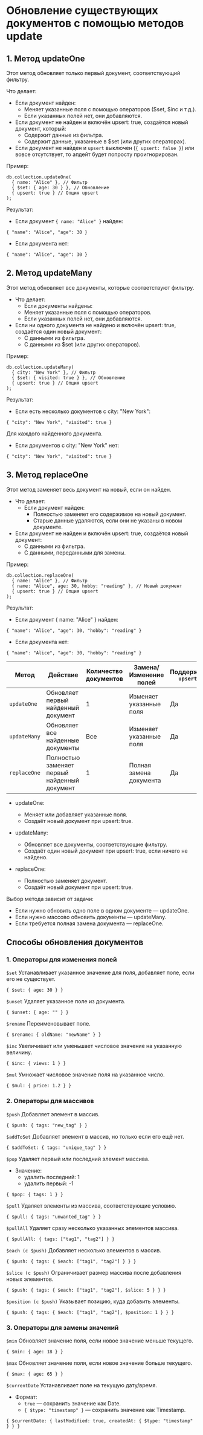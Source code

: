 # Обновление существующих документов с помощью методов update

## 1. Метод updateOne

Этот метод обновляет только первый документ, соответствующий фильтру.

Что делает:
- Если документ найден:
  - Меняет указанные поля с помощью операторов ($set, $inc и т.д.). 
  - Если указанных полей нет, они добавляются.
- Если документ не найден и включён upsert: true, создаётся новый документ, который:
  - Содержит данные из фильтра.
  - Содержит данные, указанные в $set (или других операторах).
- Если документ не найден и `upsert` выключен (`{ upsert: false }`) или вовсе отсутствует, то апдейт будет попросту проигнорирован.

Пример:
```
db.collection.updateOne(
  { name: "Alice" }, // Фильтр
  { $set: { age: 30 } }, // Обновление
  { upsert: true } // Опция upsert
);
```

Результат:
- Если документ `{ name: "Alice" }` найден:
```
{ "name": "Alice", "age": 30 }
```
- Если документа нет:
```
{ "name": "Alice", "age": 30 }
```

## 2. Метод updateMany

Этот метод обновляет все документы, которые соответствуют фильтру.

- Что делает:
  - Если документы найдены:
  - Меняет указанные поля с помощью операторов.
  - Если указанных полей нет, они добавляются.
- Если ни одного документа не найдено и включён upsert: true, создаётся один новый документ:
  - С данными из фильтра.
  - С данными из $set (или других операторов).

Пример:
```
db.collection.updateMany(
  { city: "New York" }, // Фильтр
  { $set: { visited: true } }, // Обновление
  { upsert: true } // Опция upsert
);
```

Результат:
- Если есть несколько документов с city: "New York":
```
{ "city": "New York", "visited": true }
```
Для каждого найденного документа.

- Если документов с city: "New York" нет:
```
{ "city": "New York", "visited": true }
```

## 3. Метод replaceOne

Этот метод заменяет весь документ на новый, если он найден.

- Что делает:
  - Если документ найден:
    - Полностью заменяет его содержимое на новый документ.
    - Старые данные удаляются, если они не указаны в новом документе.
- Если документ не найден и включён upsert: true, создаётся новый документ:
  - С данными из фильтра.
  - С данными, переданными для замены.

Пример:
```
db.collection.replaceOne(
  { name: "Alice" }, // Фильтр
  { name: "Alice", age: 30, hobby: "reading" }, // Новый документ
  { upsert: true } // Опция upsert
);
```
Результат:
- Если документ { name: "Alice" } найден:
```
{ "name": "Alice", "age": 30, "hobby": "reading" }
```
- Если документа нет:
```
{ "name": "Alice", "age": 30, "hobby": "reading" }
```

| Метод        | Действие                                    | Количество документов  | Замена/Изменение полей | Поддержка `upsert` |
|--------------|---------------------------------------------|-------------------------|-------------------------|---------------------|
| `updateOne`  | Обновляет первый найденный документ         | 1                       | Изменяет указанные поля | Да                 |
| `updateMany` | Обновляет все найденные документы           | Все                     | Изменяет указанные поля | Да                 |
| `replaceOne` | Полностью заменяет первый найденный документ| 1                       | Полная замена документа | Да                 |


- updateOne:
  - Меняет или добавляет указанные поля.
  - Создаёт новый документ при upsert: true.

- updateMany:
  - Обновляет все документы, соответствующие фильтру.
  - Создаёт один новый документ при upsert: true, если ничего не найдено.

- replaceOne:
  - Полностью заменяет документ.
  - Создаёт новый документ при upsert: true.

Выбор метода зависит от задачи:
- Если нужно обновить одно поле в одном документе — updateOne. 
- Если нужно массово обновить документы — updateMany.
- Если требуется полная замена документа — replaceOne.


## Способы обновления документов

### 1. Операторы для изменения полей
 
`$set`
Устанавливает указанное значение для поля, добавляет поле, если его не существует.

```
{ $set: { age: 30 } }
```

`$unset`
Удаляет указанное поле из документа.

```
{ $unset: { age: "" } }
```

`$rename`
Переименовывает поле.

```
{ $rename: { oldName: "newName" } }
```

`$inc`
Увеличивает или уменьшает числовое значение на указанную величину.

```
{ $inc: { views: 1 } }
```

`$mul`
Умножает числовое значение поля на указанное число.

```
{ $mul: { price: 1.2 } }
```

### 2. Операторы для массивов

`$push`
Добавляет элемент в массив.

```
{ $push: { tags: "new_tag" } }
```

`$addToSet`
Добавляет элемент в массив, но только если его ещё нет.

```
{ $addToSet: { tags: "unique_tag" } }
```

`$pop`
Удаляет первый или последний элемент массива.
- Значение:
  - удалить последний: 1
  - удалить первый: -1

```
{ $pop: { tags: 1 } }
```

`$pull`
Удаляет элементы из массива, соответствующие условию.

```
{ $pull: { tags: "unwanted_tag" } }
```

`$pullAll`
Удаляет сразу несколько указанных элементов массива.

```
{ $pullAll: { tags: ["tag1", "tag2"] } }
```

`$each (с $push)`
Добавляет несколько элементов в массив.

```
{ $push: { tags: { $each: ["tag1", "tag2"] } } }
```

`$slice (с $push)`
Ограничивает размер массива после добавления новых элементов.

```
{ $push: { tags: { $each: ["tag1", "tag2"], $slice: 5 } } }
```

`$position (с $push)`
Указывает позицию, куда добавить элементы.

```
{ $push: { tags: { $each: ["tag1", "tag2"], $position: 1 } } }
```

### 3. Операторы для замены значений

`$min`
Обновляет значение поля, если новое значение меньше текущего.

```
{ $min: { age: 18 } }
```

`$max`
Обновляет значение поля, если новое значение больше текущего.

```
{ $max: { age: 65 } }
```

`$currentDate`
Устанавливает поле на текущую дату/время.

- Формат:
  - `true` — сохранить значение как Date.
  - `{ $type: "timestamp" }` — сохранить значение как Timestamp.

```
{ $currentDate: { lastModified: true, createdAt: { $type: "timestamp" } } }
```


